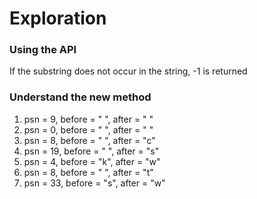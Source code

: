 # Exploration

### Using the API

If the substring does not occur in the string, -1 is returned


### Understand the new method

1. psn = 9, before = " ", after = " "
2. psn = 0, before = " ", after = " "
3. psn = 8, before = " ", after = "c"
4. psn = 19, before = " ", after = "s"
5. psn = 4, before = "k", after = "w"
6. psn = 8, before = " ", after = "t"
7. psn = 33, before = "s", after = "w"
